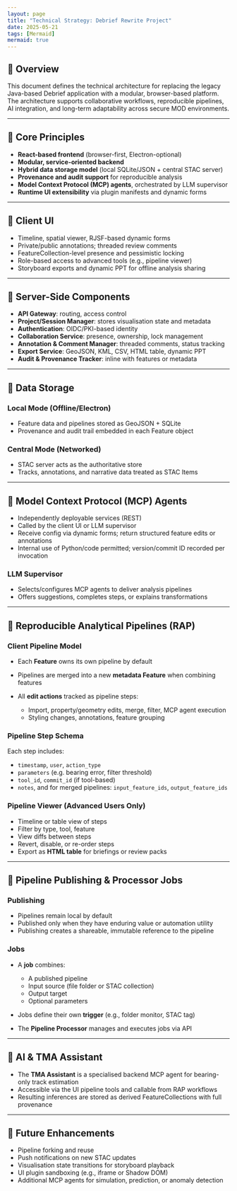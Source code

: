 ```yaml
---
layout: page
title: "Technical Strategy: Debrief Rewrite Project"
date: 2025-05-21
tags: [Mermaid]
mermaid: true
---
```


## 🔹 Overview

This document defines the technical architecture for replacing the legacy Java-based Debrief application with a modular, browser-based platform. The architecture supports collaborative workflows, reproducible pipelines, AI integration, and long-term adaptability across secure MOD environments.

---

## 🔹 Core Principles

* **React-based frontend** (browser-first, Electron-optional)
* **Modular, service-oriented backend**
* **Hybrid data storage model** (local SQLite/JSON + central STAC server)
* **Provenance and audit support** for reproducible analysis
* **Model Context Protocol (MCP) agents**, orchestrated by LLM supervisor
* **Runtime UI extensibility** via plugin manifests and dynamic forms

---

## 🔹 Client UI

* Timeline, spatial viewer, RJSF-based dynamic forms
* Private/public annotations; threaded review comments
* FeatureCollection-level presence and pessimistic locking
* Role-based access to advanced tools (e.g., pipeline viewer)
* Storyboard exports and dynamic PPT for offline analysis sharing

---

## 🔹 Server-Side Components

* **API Gateway**: routing, access control
* **Project/Session Manager**: stores visualisation state and metadata
* **Authentication**: OIDC/PKI-based identity
* **Collaboration Service**: presence, ownership, lock management
* **Annotation & Comment Manager**: threaded comments, status tracking
* **Export Service**: GeoJSON, KML, CSV, HTML table, dynamic PPT
* **Audit & Provenance Tracker**: inline with features or metadata

---

## 🔹 Data Storage

### Local Mode (Offline/Electron)

* Feature data and pipelines stored as GeoJSON + SQLite
* Provenance and audit trail embedded in each Feature object

### Central Mode (Networked)

* STAC server acts as the authoritative store
* Tracks, annotations, and narrative data treated as STAC Items

---

## 🔹 Model Context Protocol (MCP) Agents

* Independently deployable services (REST)
* Called by the client UI or LLM supervisor
* Receive config via dynamic forms; return structured feature edits or annotations
* Internal use of Python/code permitted; version/commit ID recorded per invocation

### LLM Supervisor

* Selects/configures MCP agents to deliver analysis pipelines
* Offers suggestions, completes steps, or explains transformations

---

## 🔹 Reproducible Analytical Pipelines (RAP)

### Client Pipeline Model

* Each **Feature** owns its own pipeline by default
* Pipelines are merged into a new **metadata Feature** when combining features
* All **edit actions** tracked as pipeline steps:

  * Import, property/geometry edits, merge, filter, MCP agent execution
  * Styling changes, annotations, feature grouping

### Pipeline Step Schema

Each step includes:

* `timestamp`, `user`, `action_type`
* `parameters` (e.g. bearing error, filter threshold)
* `tool_id`, `commit_id` (if tool-based)
* `notes`, and for merged pipelines: `input_feature_ids`, `output_feature_ids`

### Pipeline Viewer (Advanced Users Only)

* Timeline or table view of steps
* Filter by type, tool, feature
* View diffs between steps
* Revert, disable, or re-order steps
* Export as **HTML table** for briefings or review packs

---

## 🔹 Pipeline Publishing & Processor Jobs

### Publishing

* Pipelines remain local by default
* Published only when they have enduring value or automation utility
* Publishing creates a shareable, immutable reference to the pipeline

### Jobs

* A **job** combines:

  * A published pipeline
  * Input source (file folder or STAC collection)
  * Output target
  * Optional parameters
* Jobs define their own **trigger** (e.g., folder monitor, STAC tag)
* The **Pipeline Processor** manages and executes jobs via API

---

## 🔹 AI & TMA Assistant

* The **TMA Assistant** is a specialised backend MCP agent for bearing-only track estimation
* Accessible via the UI pipeline tools and callable from RAP workflows
* Resulting inferences are stored as derived FeatureCollections with full provenance

---

## 🔹 Future Enhancements

* Pipeline forking and reuse
* Push notifications on new STAC updates
* Visualisation state transitions for storyboard playback
* UI plugin sandboxing (e.g., iframe or Shadow DOM)
* Additional MCP agents for simulation, prediction, or anomaly detection
